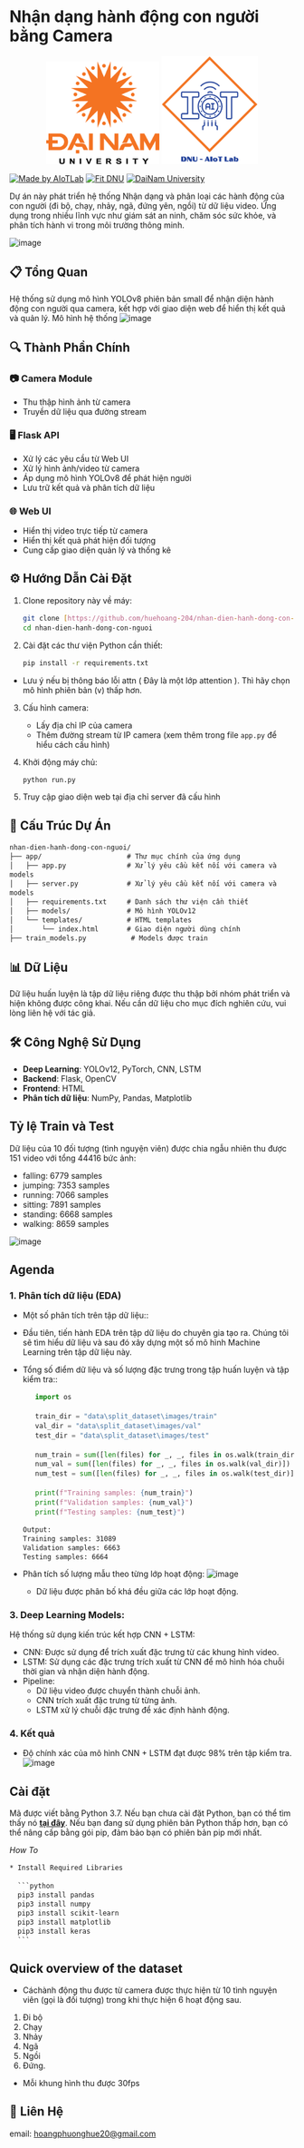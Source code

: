 # Nhận dạng hành động con người bằng Camera
<p align="center">
  <img src="./anh/logodnu.webp" alt="DaiNam University Logo" width="200"/>
    <img src="./anh/mobile.png" alt="AIoTLab Logo" width="170"/>
</p>

[![Made by AIoTLab](https://img.shields.io/badge/Made%20by%20AIoTLab-blue?style=for-the-badge)](https://www.facebook.com/DNUAIoTLab)
[![Fit DNU](https://img.shields.io/badge/Fit%20DNU-green?style=for-the-badge)](https://fitdnu.net/)
[![DaiNam University](https://img.shields.io/badge/DaiNam%20University-red?style=for-the-badge)](https://dainam.edu.vn)

</div>

Dự án này phát triển hệ thống Nhận dạng và phân loại các hành động của con người (đi bộ, chạy, nhảy, ngã, đứng yên, ngồi) từ dữ liệu video. 
Ứng dụng trong nhiều lĩnh vực như giám sát an ninh, chăm sóc sức khỏe, và phân tích hành vi trong môi trường thông minh.

![image](https://github.com/user-attachments/assets/89f30396-29cc-4a91-85ef-077e71d83fcc)


## 📋 Tổng Quan

Hệ thống sử dụng mô hình YOLOv8 phiên bản small để nhận diện hành động con người qua camera, kết hợp với giao diện web để hiển thị kết quả và quản lý.
Mô hình hệ thống
![image](https://github.com/user-attachments/assets/713df677-ff07-432d-aca1-3b537edfc9f0)


## 🔍 Thành Phần Chính

### 📷 Camera Module
- Thu thập hình ảnh từ camera
- Truyền dữ liệu qua đường stream

### 🖥️ Flask API
- Xử lý các yêu cầu từ Web UI
- Xử lý hình ảnh/video từ camera
- Áp dụng mô hình YOLOv8 để phát hiện người
- Lưu trữ kết quả và phân tích dữ liệu

### 🌐 Web UI
- Hiển thị video trực tiếp từ camera
- Hiển thị kết quả phát hiện đối tượng
- Cung cấp giao diện quản lý và thống kê

## ⚙️ Hướng Dẫn Cài Đặt

1. Clone repository này về máy:
   ```bash
   git clone [https://github.com/huehoang-204/nhan-dien-hanh-dong-con-nguoi.git]
   cd nhan-dien-hanh-dong-con-nguoi
   ```

2. Cài đặt các thư viện Python cần thiết:
   ```bash
   pip install -r requirements.txt
   ```

- Lưu ý nếu bị thông báo lỗi attn ( Đây là một lớp attention ). Thì hãy chọn mô hình phiên bản (v) thấp hơn.
3. Cấu hình camera:
   - Lấy địa chỉ IP của camera
   - Thêm đường stream từ IP camera (xem thêm trong file `app.py` để hiểu cách cấu hình)

4. Khởi động máy chủ:
   ```bash
   python run.py
   ```

5. Truy cập giao diện web tại địa chỉ server đã cấu hình

## 📁 Cấu Trúc Dự Án

```
nhan-dien-hanh-dong-con-nguoi/
├── app/                     # Thư mục chính của ứng dụng
│   ├── app.py               # Xử lý yêu cầu kết nối với camera và models
│   ├── server.py            # Xử lý yêu cầu kết nối với camera và models
│   ├── requirements.txt     # Danh sách thư viện cần thiết
│   ├── models/              # Mô hình YOLOv12
│   └── templates/           # HTML templates
│       └── index.html       # Giao diện người dùng chính
├── train_models.py           # Models được train
```

## 📊 Dữ Liệu

Dữ liệu huấn luyện là tập dữ liệu riêng được thu thập bởi nhóm phát triển và hiện không được công khai. Nếu cần dữ liệu cho mục đích nghiên cứu, vui lòng liên hệ với tác giả.

## 🛠️ Công Nghệ Sử Dụng

- **Deep Learning**: YOLOv12, PyTorch, CNN, LSTM
- **Backend**: Flask, OpenCV
- **Frontend**: HTML
- **Phân tích dữ liệu**: NumPy, Pandas, Matplotlib


## Tỷ lệ Train và Test
Dữ liệu của 10 đối tượng (tình nguyện viên) được chia ngẫu nhiên thu được 151 video với tổng 44416 bức ảnh:
 - falling: 6779 samples
 - jumping: 7353 samples
 - running: 7066 samples
 - sitting: 7891 samples
 - standing: 6668 samples
 - walking: 8659 samples

![image](https://github.com/user-attachments/assets/92ac53be-c71c-49e1-9713-80417c27b985)

## Agenda

### 1. Phân tích dữ liệu (EDA)

-  Một số phân tích trên tập dữ liệu::
-  Đầu tiên, tiến hành EDA trên tập dữ liệu do chuyên gia tạo ra. Chúng tôi sẽ tìm hiểu dữ liệu và sau đó xây dựng một số mô hình Machine Learning trên tập dữ liệu này.
-  Tổng số điểm dữ liệu và số lượng đặc trưng trong tập huấn luyện và tập kiểm tra::
   ```python
      import os
      
      train_dir = "data\split_dataset\images/train"
      val_dir = "data\split_dataset\images/val"
      test_dir = "data\split_dataset\images/test"
      
      num_train = sum([len(files) for _, _, files in os.walk(train_dir)])
      num_val = sum([len(files) for _, _, files in os.walk(val_dir)])
      num_test = sum([len(files) for _, _, files in os.walk(test_dir)])
      
      print(f"Training samples: {num_train}")
      print(f"Validation samples: {num_val}")
      print(f"Testing samples: {num_test}")

   ```
   ```
   Output:
   Training samples: 31089
   Validation samples: 6663
   Testing samples: 6664
   ```

-  Phân tích số lượng mẫu theo từng lớp hoạt động:
      ![image](https://github.com/user-attachments/assets/93fed1bd-d5bd-4751-9598-2461dded31ab)
      *  Dữ liệu được phân bố khá đều giữa các lớp hoạt động.
          


### 3. Deep Learning Models:
Hệ thống sử dụng kiến trúc kết hợp CNN + LSTM:
- CNN: Được sử dụng để trích xuất đặc trưng từ các khung hình video.
- LSTM: Sử dụng các đặc trưng trích xuất từ CNN để mô hình hóa chuỗi thời gian và nhận diện hành động.
- Pipeline:
   + Dữ liệu video được chuyển thành chuỗi ảnh.
   + CNN trích xuất đặc trưng từ từng ảnh.
   + LSTM xử lý chuỗi đặc trưng để xác định hành động.
   
###   4.	Kết quả
 - Độ chính xác của mô hình CNN + LSTM đạt được 98% trên tập kiểm tra.
   ![image](https://github.com/user-attachments/assets/d1d17721-6c8a-4901-9ac4-e26eb7829538)



## Cài đặt
Mã được viết bằng Python 3.7. Nếu bạn chưa cài đặt Python, bạn có thể tìm thấy nó [**tại đây**](https://www.python.org/downloads/ "Cài đặt Python 3
.7"). Nếu bạn đang sử dụng phiên bản Python thấp hơn, bạn có thể nâng cấp bằng gói pip, đảm bảo bạn có phiên bản pip mới nhất.


  *How To*
  
    * Install Required Libraries
    
      ```python
      pip3 install pandas
      pip3 install numpy
      pip3 install scikit-learn
      pip3 install matplotlib
      pip3 install keras
      ```

## Quick overview of the dataset

- Cáchành động thu được từ camera được thực hiện từ 10 tình nguyện viên (gọi là đối tượng) trong khi thực hiện 6 hoạt động sau.
1. Đi bộ
2. Chạy
3. Nhảy
4. Ngã
5. Ngồi
6. Đứng.
- Mỗi khung hình thu được 30fps

## 📝 Liên Hệ

email: hoangphuonghue20@gmail.com


